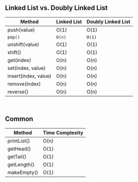 ## Linked List vs. Doubly Linked List

| Method               | Linked List | Doubly Linked List |
| -------------------- | ----------- | ------------------ |
| push(value)          | O(1)        | O(1)               |
| `pop() `             | `O(n)`      | `O(1) `            |
| unshift(value)       | O(1)        | O(1)               |
| shift()              | O(1)        | O(1)               |
| get(index)           | O(n)        | O(n)               |
| set(index, value)    | O(n)        | O(n)               |
| insert(index, value) | O(n)        | O(n)               |
| remove(index)        | O(n)        | O(n)               |
| reverse()            | O(n)        | O(n)               |

<br>

## Common

| Method      | Time Complexity |
| ----------- | --------------- |
| printList() | O(n)            |
| getHead()   | O(1)            |
| getTail()   | O(1)            |
| getLength() | O(1)            |
| makeEmpty() | O(1)            |
